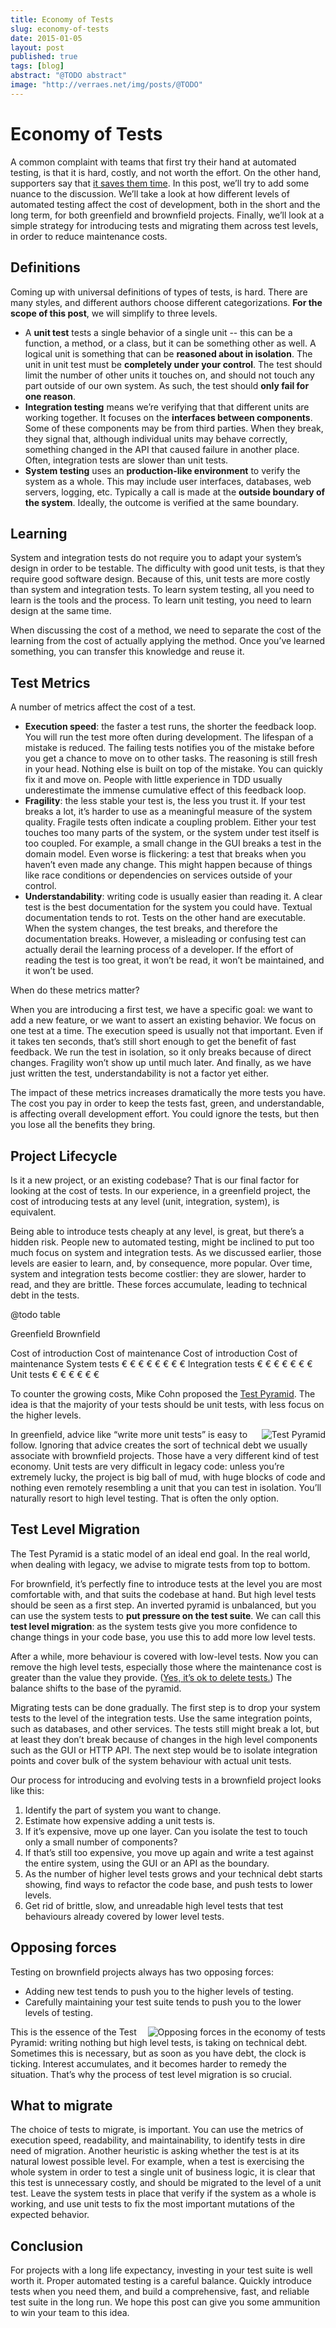 ```yaml
---
title: Economy of Tests
slug: economy-of-tests
date: 2015-01-05
layout: post
published: true
tags: [blog]
abstract: "@TODO abstract"
image: "http://verraes.net/img/posts/@TODO"
---
```



# Economy of Tests

A common complaint with teams that first try their hand at automated testing, is that it is hard, costly, and not worth the effort. On the other hand, supporters say that [it saves them time](https://twitter.com/mathiasverraes/status/234641929260908544). In this post, we’ll try to add some nuance to the discussion. We’ll take a look at how different levels of automated testing affect the cost of development, both in the short and the long term, for both greenfield and brownfield projects. Finally, we’ll look at a simple strategy for introducing tests and migrating them across test levels, in order to reduce maintenance costs.

## Definitions

Coming up with universal definitions of types of tests, is hard. There are many styles, and different authors choose different categorizations. **For the scope of this post**, we will simplify to three levels.

- A **unit test** tests a single behavior of a single unit -- this can be a function, a method, or a class, but it can be something other as well. A logical unit is something that can be **reasoned about in isolation**. The unit in unit test must be **completely under your control**. The test should limit the number of other units it touches on, and should not touch any part outside of our own system. As such, the test should **only fail for one reason**.
- **Integration testing** means we’re verifying that that different units are working together. It focuses on the **interfaces between components**. Some of these components may be from third parties. When they break, they signal that, although individual units may behave correctly, something changed in the API that caused failure in another place. Often, integration tests are slower than unit tests. 
- **System testing** uses an **production-like environment** to verify the system as a whole. This may include user interfaces, databases, web servers, logging, etc. Typically a call is made at the **outside boundary of the system**. Ideally, the outcome is verified at the same boundary. 



## Learning 

System and integration tests do not require you to adapt your system’s design in order to be testable. The difficulty with good unit tests, is that they require good software design. Because of this, unit tests are more costly than system and integration tests. To learn system testing, all you need to learn is the tools and the process. To learn unit testing, you need to learn design at the same time. 

When discussing the cost of a method, we need to separate the cost of the learning from the cost of actually applying the method. Once you’ve learned something, you can transfer this knowledge and reuse it. 

## Test Metrics

A number of metrics affect the cost of a test. 

- **Execution speed**: the faster a test runs, the shorter the feedback loop. You will run the test more often during development. The lifespan of a mistake is reduced. The failing tests notifies you of the mistake before you get a chance to move on to other tasks. The reasoning is still fresh in your head. Nothing else is built on top of the mistake. You can quickly fix it and move on. People with little experience in TDD usually underestimate the immense cumulative effect of this feedback loop. 
- **Fragility**: the less stable your test is, the less you trust it. If your test breaks a lot, it’s harder to use as a meaningful measure of the system quality. Fragile tests often indicate a coupling problem. Either your test touches too many parts of the system, or the system under test itself is too coupled. For example, a small change in the GUI breaks a test in the domain model. Even worse is flickering: a test that breaks when you haven’t even made any change. This might happen because of things like race conditions or dependencies on services outside of your control.
- **Understandability**: writing code is usually easier than reading it. A clear test is the best documentation for the system you could have. Textual documentation tends to rot. Tests on the other hand are executable. When the system changes, the test breaks, and therefore the documentation breaks. However, a misleading or confusing test can actually derail the learning process of a developer. If the effort of reading the test is too great, it won’t be read, it won’t be maintained, and it won’t be used. 

When do these metrics matter?

When you are introducing a first test, we have a specific goal: we want to add a new feature, or we want to assert an existing behavior. We focus on one test at a time. The execution speed is usually not that important. Even if it takes ten seconds, that’s still short enough to get the benefit of fast feedback. We run the test in isolation, so it only breaks because of direct changes. Fragility won’t show up until much later. And finally, as we have just written the test, understandability is not a factor yet either. 

The impact of these metrics increases dramatically the more tests you have. The cost you pay in order to keep the tests fast, green, and understandable, is affecting overall development effort. You could ignore the tests, but then you lose all the benefits they bring.

## Project Lifecycle

Is it a new project, or an existing codebase? That is our final factor for looking at the cost of tests. In our experience, in a greenfield project, the cost of introducing tests at any level (unit, integration, system), is equivalent. 

Being able to introduce tests cheaply at any level, is great, but there’s a hidden risk. People new to automated testing, might be inclined to put too much focus on system and integration tests. As we discussed earlier, those levels are easier to learn, and, by consequence, more popular. Over time, system and integration tests become costlier: they are slower, harder to read, and they are brittle. These forces accumulate, leading to technical debt in the tests.  

@todo table



Greenfield
Brownfield


Cost of introduction
Cost of maintenance
Cost of introduction
Cost of maintenance
System tests
€
€ € €
€
€ € €
Integration tests
€
€ €
€ €
€ €
Unit tests
€
€
€ € €
€

To counter the growing costs, Mike Cohn proposed the [Test Pyramid](http://www.amazon.com/gp/product/0321579364/ref=as_li_tl?ie=UTF8&camp=1789&creative=390957&creativeASIN=0321579364&linkCode=as2&tag=verraesnet-20&linkId=BPE4YKYDY3WHOFAB). The idea is that the majority of your tests should be unit tests, with less focus on the higher levels. 

<img style="float:right;margin-left: 10px" src="/img/posts/2015-01-05-economy-of-tests/test_pyramid-small.png" alt="Test Pyramid">

In greenfield, advice like “write more unit tests” is easy to follow. Ignoring that advice creates the sort of technical debt we usually associate with brownfield projects. Those have a very different kind of test economy. Unit tests are very difficult in legacy code: unless you’re extremely lucky, the project is big ball of mud, with huge blocks of code and nothing even remotely resembling a unit that you can test in isolation. You’ll naturally resort to high level testing. That is often the only option.


## Test Level Migration

The Test Pyramid is a static model of an ideal end goal. In the real world, when dealing with legacy, we advise to migrate tests from top to bottom. 

For brownfield, it’s perfectly fine to introduce tests at the level you are most comfortable with, and that suits the codebase at hand. But high level tests should be seen as a first step. An inverted pyramid is unbalanced, but you can use the system tests to **put pressure on the test suite**. We can call this **test level migration**: as the system tests give you more confidence to change things in your code base, you use this to add more low level tests. 

After a while, more behaviour is covered with low-level tests. Now you can remove the high level tests, especially those where the maintenance cost is greater than the value they provide.  ([Yes, it’s ok to delete tests.](http://verraes.net/2014/12/how-much-testing-is-too-much/)) The balance shifts to the base of the pyramid.

Migrating tests can be done gradually. The first step is to drop your system tests to the level of the integration tests. Use the same integration points, such as databases, and other services. The tests still might break a lot, but at least they don’t break because of changes in the high level components such as the GUI or HTTP API. The next step would be to isolate integration points and cover bulk of the system behaviour with actual unit tests.

Our process for introducing and evolving tests in a brownfield project looks like this:

1. Identify the part of system you want to change.
1. Estimate how expensive adding a unit tests is.
1. If it’s expensive, move up one layer. Can you isolate the test to touch only a small number of components?
1. If that’s still too expensive, you move up again and write a test against the entire system, using the GUI or an API as the boundary. 
1. As the number of higher level tests grows and your technical debt starts showing, find ways to refactor the code base, and push tests to lower levels.
1. Get rid of brittle, slow, and unreadable high level tests that test behaviours already covered by lower level tests.

## Opposing forces

Testing on brownfield projects always has two opposing forces:

- Adding new test tends to push you to the higher levels of testing.
- Carefully maintaining your test suite tends to push you to the lower levels of testing. 

<img style="float:right;margin-left: 10px" src="/img/posts/2015-01-05-economy-of-tests/test_economy_forces-small.png" alt="Opposing forces in the economy of tests">

This is the essence of the Test Pyramid: writing nothing but high level tests, is taking on technical debt. Sometimes this is necessary, but as soon as you have debt, the clock is ticking. Interest accumulates, and it becomes harder to remedy the situation. That’s why the process of test level migration is so crucial.

## What to migrate

The choice of tests to migrate, is important. You can use the metrics of execution speed, readability, and maintainability, to identify tests in dire need of migration. Another heuristic is asking whether the test is at its natural lowest possible level. For example, when a test is exercising the whole system in order to test a single unit of business logic, it is clear that this test is unnecessary costly, and should be migrated to the level of a unit test. Leave the system tests in place that verify if the system as a whole is working, and use unit tests to fix the most important mutations of the expected behavior.

## Conclusion

For projects with a long life expectancy, investing in your test suite is well worth it. Proper automated testing is a careful balance. Quickly introduce tests when you need them, and build a comprehensive, fast, and reliable test suite in the long run. We hope this post can give you some ammunition to win your team to this idea. 







